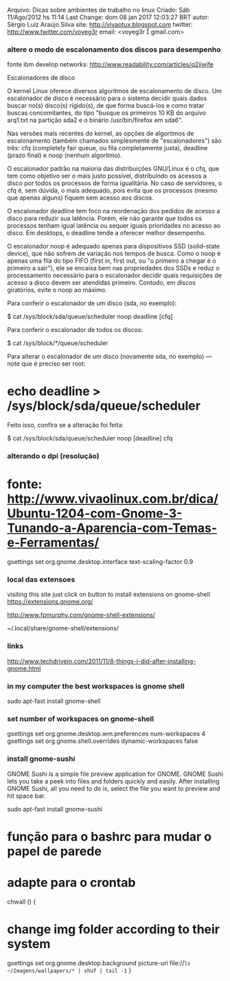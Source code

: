 Arquivo: Dicas sobre ambientes de trabalho no linux
Criado: Sáb 11/Ago/2012 hs 11:14
Last Change: dom 08 jan 2017 12:03:27 BRT
autor: Sérgio Luiz Araújo Silva
site: http://vivaotux.blogspot.com
twitter: http://www.twitter.com/voyeg3r
email: <voyeg3r  gmail.com>

### altere o modo de escalonamento dos discos para desempenho

fonte ibm develop networks: http://www.readability.com/articles/q2jiwjfe

Escalonadores de disco

O kernel Linux oferece diversos algoritmos de escalonamento de disco. Um
escalonador de disco é necessário para o sistema decidir quais dados buscar
no(s) disco(s) rígido(s), de que forma buscá-los e como tratar buscas
concomitantes, do tipo "busque os primeiros 10 KB do arquivo arq1.txt na
partição sda2 e o binário /usr/bin/firefox em sda6".

Nas versões mais recentes do kernel, as opções de algoritmos de escalonamento
(também chamados simplesmente de "escalonadores") são três: cfq (completely
fair queue, ou fila completamente justa), deadline (prazo final) e noop (nenhum
algoritmo).

O escalonador padrão na maioria das distribuições GNU/Linux é o cfq, que tem
como objetivo ser o mais justo possível, distribuindo os acessos a disco por
todos os processos de forma igualitária. No caso de servidores, o cfq é, sem
dúvida, o mais adequado, pois evita que os processos (mesmo que apenas alguns)
fiquem sem acesso aos discos.

O escalonador deadline tem foco na reordenação dos pedidos de acesso a disco
para reduzir sua latência. Porém, ele não garante que todos os processos tenham
igual latência ou sequer iguais prioridades no acesso ao disco. Em desktops,
o deadline tende a oferecer melhor desempenho.

O escalonador noop é adequado apenas para dispositivos SSD (solid-state
device), que não sofrem de variação nos tempos de busca. Como o noop é apenas
uma fila do tipo FIFO (first in, first out, ou "o primeiro a chegar
é o primeiro a sair"), ele se encaixa bem nas propriedades dos SSDs e reduz
o processamento necessário para o escalonador decidir quais requisições de
acesso a disco devem ser atendidas primeiro. Contudo, em discos giratórios,
evite o noop ao máximo.

Para conferir o escalonador de um disco (sda, no exemplo):

  $ cat /sys/block/sda/queue/scheduler
  noop deadline [cfq]

Para conferir o escalonador de todos os discos:

  $ cat /sys/block/*/queue/scheduler

Para alterar o escalonador de um disco (novamente sda, no exemplo) — note que
é preciso ser root:

  # echo deadline > /sys/block/sda/queue/scheduler

Feito isso, confira se a alteração foi feita:

  $ cat /sys/block/sda/queue/scheduler
  noop [deadline] cfq


### alterando o dpi (resolução)
# fonte: http://www.vivaolinux.com.br/dica/Ubuntu-1204-com-Gnome-3-Tunando-a-Aparencia-com-Temas-e-Ferramentas/
gsettings set org.gnome.desktop.interface text-scaling-factor 0.9

### local das extensoes
visiting this site just click on button to install extensions
on gnome-shell
https://extensions.gnome.org/

http://www.fpmurphy.com/gnome-shell-extensions/

~/.local/share/gnome-shell/extensions/

### links
http://www.techdrivein.com/2011/11/8-things-i-did-after-installing-gnome.html

### in my computer the best workspaces is gnome shell

   sudo apt-fast install gnome-shell

### set number of workspaces on gnome-shell
gsettings set org.gnome.desktop.wm.preferences num-workspaces 4
gsettings set org.gnome.shell.overrides dynamic-workspaces false

### install gnome-sushi

GNOME Sushi is a simple file preview application for GNOME. GNOME Sushi lets
you take a peek into files and folders quickly and easily. After installing
GNOME Sushi, all you need to do is, select the file you want to preview and hit
space bar.

   sudo apt-fast install gnome-sushi


# função para o bashrc para mudar o papel de parede
# adapte para o crontab
chwall () {
# change img folder according to their system
gsettings set org.gnome.desktop.background picture-uri file://`ls ~/Imagens/wallpapers/* | shuf | tail -1`
}
